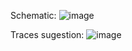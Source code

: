 
Schematic:
![image](https://github.com/user-attachments/assets/0a0a3cc1-aa1e-46b9-b459-40e835705d82)

Traces sugestion:
![image](https://github.com/user-attachments/assets/360ed320-8118-4191-8f11-edede7424bea)
